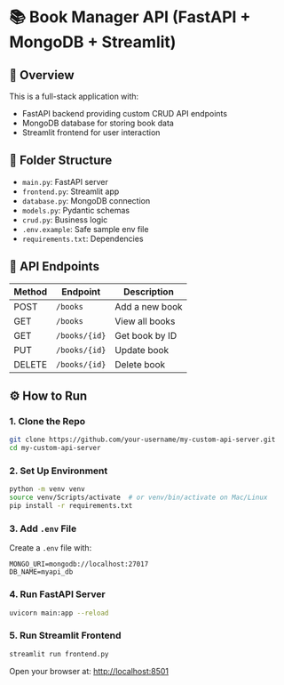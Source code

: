 # 📚 Book Manager API (FastAPI + MongoDB + Streamlit)

## 🚀 Overview
This is a full-stack application with:
- FastAPI backend providing custom CRUD API endpoints
- MongoDB database for storing book data
- Streamlit frontend for user interaction

## 📂 Folder Structure
- `main.py`: FastAPI server
- `frontend.py`: Streamlit app
- `database.py`: MongoDB connection
- `models.py`: Pydantic schemas
- `crud.py`: Business logic
- `.env.example`: Safe sample env file
- `requirements.txt`: Dependencies

## 🔗 API Endpoints
| Method | Endpoint         | Description      |
|--------|------------------|------------------|
| POST   | `/books`         | Add a new book   |
| GET    | `/books`         | View all books   |
| GET    | `/books/{id}`    | Get book by ID   |
| PUT    | `/books/{id}`    | Update book      |
| DELETE | `/books/{id}`    | Delete book      |

## ⚙️ How to Run

### 1. Clone the Repo
```bash
git clone https://github.com/your-username/my-custom-api-server.git
cd my-custom-api-server
```

### 2. Set Up Environment
```bash
python -m venv venv
source venv/Scripts/activate  # or venv/bin/activate on Mac/Linux
pip install -r requirements.txt
```

### 3. Add `.env` File
Create a `.env` file with:
```env
MONGO_URI=mongodb://localhost:27017
DB_NAME=myapi_db
```

### 4. Run FastAPI Server
```bash
uvicorn main:app --reload
```

### 5. Run Streamlit Frontend
```bash
streamlit run frontend.py
```

Open your browser at: [http://localhost:8501](http://localhost:8501)
